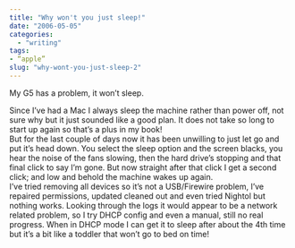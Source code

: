 ```yaml
---
title: "Why won't you just sleep!"
date: "2006-05-05"
categories: 
  - "writing"
tags:
- “apple”
slug: "why-wont-you-just-sleep-2"
---
```


My G5 has a problem, it won’t sleep.

Since I’ve had a Mac I always sleep the machine rather than power off, not sure why but it just sounded like a good plan. It does not take so long to start up again so that’s a plus in my book!  
But for the last couple of days now it has been unwilling to just let go and put it’s head down. You select the sleep option and the screen blacks, you hear the noise of the fans slowing, then the hard drive’s stopping and that final click to say I’m gone. But now straight after that click I get a second click; and low and behold the machine wakes up again.  
I’ve tried removing all devices so it’s not a USB/Firewire problem, I’ve repaired permissions, updated cleaned out and even tried Nightol but nothing works. Looking through the logs it would appear to be a network related problem, so I try DHCP config and even a manual, still no real progress. When in DHCP mode I can get it to sleep after about the 4th time but it’s a bit like a toddler that won’t go to bed on time!
